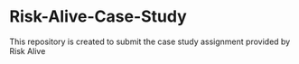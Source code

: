 # Risk-Alive-Case-Study
This repository is created to submit the case study assignment provided by Risk Alive
